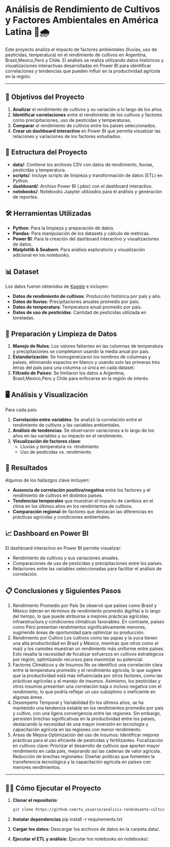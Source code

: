 # Análisis de Rendimiento de Cultivos y Factores Ambientales en América Latina 🌽🌧️

Este proyecto analiza el impacto de factores ambientales (lluvias, uso de pesticidas, temperatura) en el rendimiento de cultivos en Argentina, Brasil,Mexico,Perú y Chile. El análisis se realiza utilizando datos históricos y visualizaciones interactivas desarrolladas en Power BI para identificar correlaciones y tendencias que pueden influir en la productividad agrícola en la región.

---

## 🎯 Objetivos del Proyecto

1. **Analizar** el rendimiento de cultivos y su variación a lo largo de los años.
2. **Identificar correlaciones** entre el rendimiento de los cultivos y factores como precipitaciones, uso de pesticidas y temperaturas.
3. **Comparar** el rendimiento de cultivos entre los países seleccionados.
4. **Crear un dashboard interactivo** en Power BI que permita visualizar las relaciones y variaciones de los factores estudiados.

## 📁 Estructura del Proyecto

- **data/**: Contiene los archivos CSV con datos de rendimiento, lluvias, pesticidas y temperatura.
- **scripts/**: Incluye scripts de limpieza y transformación de datos (ETL) en Python.
- **dashboard/**: Archivo Power BI (.pbix) con el dashboard interactivo.
- **notebooks/**: Notebooks Jupyter utilizados para el análisis y generación de reportes.

## 🛠️ Herramientas Utilizadas

- **Python**: Para la limpieza y preparación de datos.
- **Pandas**: Para manipulación de los datasets y cálculo de métricas.
- **Power BI**: Para la creación del dashboard interactivo y visualizaciones de datos.
- **Matplotlib & Seaborn**: Para análisis exploratorio y visualización adicional en los notebooks.

## 📊 Dataset

Los datos fueron obtenidos de [Kaggle](https://www.kaggle.com/datasets/patelris/crop-yield-prediction-dataset) e incluyen:
- **Datos de rendimiento de cultivos**: Producción histórica por país y año.
- **Datos de lluvias**: Precipitaciones anuales promedio por país.
- **Datos de temperatura**: Temperatura anual promedio por país.
- **Datos de uso de pesticidas**: Cantidad de pesticidas utilizada en toneladas.

## 📝 Preparación y Limpieza de Datos

1. **Manejo de Nulos**: Los valores faltantes en las columnas de temperatura y precipitaciones se completaron usando la media anual por país.
2. **Estandarización**: Se homogeneizaron los nombres de columnas y países, eliminando espacios en blanco y usando solo las primeras tres letras del país para una columna `id` única en cada dataset.
3. **Filtrado de Países**: Se limitaron los datos a Argentina, Brasil,Mexico,Peru y Chile para enfocarse en la región de interés.

## 🖥️ Análisis y Visualización

Para cada país:
1. **Correlación entre variables**: Se analizó la correlación entre el rendimiento de cultivos y las variables ambientales.
2. **Análisis de tendencias**: Se observaron variaciones a lo largo de los años en las variables y su impacto en el rendimiento.
3. **Visualización de factores clave**:
   - Lluvias y temperatura vs. rendimiento
   - Uso de pesticidas vs. rendimiento

## 🚀 Resultados

Algunos de los hallazgos clave incluyen:
- **Ausencia de correlación positiva/negativa** entre los factores y el rendimiento de cultivos en distintos países.
- **Tendencias temporales** que muestran el impacto de cambios en el clima en los últimos años en los rendimientos de cultivos.
- **Comparación regional** de factores que destacan las diferencias en prácticas agrícolas y condiciones ambientales.

## 📈 Dashboard en Power BI

El dashboard interactivo en Power BI permite visualizar:
- Rendimiento de cultivos y sus variaciones anuales.
- Comparaciones de uso de pesticidas y precipitaciones entre los países.
- Relaciones entre las variables seleccionadas para facilitar el análisis de correlación.

## 📋 Conclusiones y Siguientes Pasos

1. Rendimiento Promedio por País
Se observó que países como Brasil y México lideran en términos de rendimiento promedio (kg/Ha) a lo largo del tiempo, lo que puede atribuirse a mejores prácticas agrícolas, infraestructura y condiciones climáticas favorables. En contraste, países como Perú presentan rendimientos significativamente menores, sugiriendo áreas de oportunidad para optimizar su producción.
2. Rendimiento por Cultivo
Los cultivos como las papas y la yuca tienen una alta productividad en Brasil y México, mientras que otros como el maíz y los camotes muestran un rendimiento más uniforme entre países. Esto resalta la necesidad de focalizar esfuerzos en cultivos estratégicos por región, optimizando recursos para maximizar su potencial.
3. Factores Climáticos y de Insumos
No se identificó una correlación clara entre la temperatura promedio y el rendimiento agrícola, lo que sugiere que la productividad está más influenciada por otros factores, como las prácticas agrícolas y el manejo de insumos. Asimismo, los pesticidas y otros insumos presentan una correlación baja o incluso negativa con el rendimiento, lo que podría reflejar un uso subóptimo o ineficiente en algunas áreas.
4. Desempeño Temporal y Variabilidad
En los últimos años, se ha mantenido una tendencia estable en los rendimientos promedio por país y cultivo, con una ligera convergencia entre las regiones. Sin embargo, persisten brechas significativas en la productividad entre los países, destacando la necesidad de una mayor inversión en tecnología y capacitación agrícola en las regiones con menor rendimiento.
5. Áreas de Mejora
Optimización del uso de insumos: Identificar mejores prácticas para el uso eficiente de pesticidas y fertilizantes.
Focalización en cultivos clave: Priorizar el desarrollo de cultivos que aporten mayor rendimiento en cada país, mejorando así las cadenas de valor agrícola.
Reducción de brechas regionales: Diseñar políticas que fomenten la transferencia tecnológica y la capacitación agrícola en países con menores rendimientos.

---

## 🧑‍💻 Cómo Ejecutar el Proyecto

1. **Clonar el repositorio**:
   ```bash
   git clone https://github.com/tu_usuario/analisis-rendimiento-cultivos.git
2. **Instalar dependencias**
   pip install -r requirements.txt
   
3. **Cargar los datos:** Descargar los archivos de datos en la carpeta data/.
   
4. **Ejecutar el ETL y análisis:** Ejecutar los notebooks en notebooks/.
